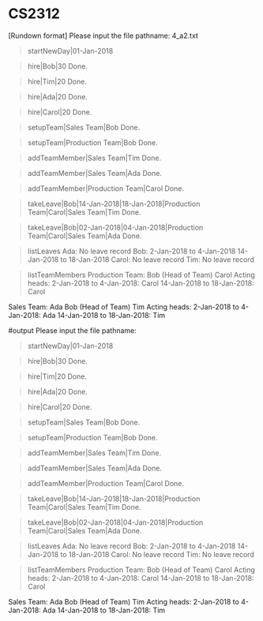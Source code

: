 # CS2312

[Rundown format]
Please input the file pathname: 4_a2.txt

> startNewDay|01-Jan-2018

> hire|Bob|30
Done.

> hire|Tim|20
Done.

> hire|Ada|20
Done.

> hire|Carol|20
Done.

> setupTeam|Sales Team|Bob
Done.

> setupTeam|Production Team|Bob
Done.

> addTeamMember|Sales Team|Tim
Done.

> addTeamMember|Sales Team|Ada
Done.

> addTeamMember|Production Team|Carol
Done.

> takeLeave|Bob|14-Jan-2018|18-Jan-2018|Production Team|Carol|Sales Team|Tim
Done.

> takeLeave|Bob|02-Jan-2018|04-Jan-2018|Production Team|Carol|Sales Team|Ada
Done.

> listLeaves
Ada:
No leave record
Bob:
2-Jan-2018 to 4-Jan-2018
14-Jan-2018 to 18-Jan-2018
Carol:
No leave record
Tim:
No leave record

> listTeamMembers
Production Team:
Bob (Head of Team)
Carol
Acting heads:
2-Jan-2018 to 4-Jan-2018: Carol
14-Jan-2018 to 18-Jan-2018: Carol

Sales Team:
Ada
Bob (Head of Team)
Tim
Acting heads:
2-Jan-2018 to 4-Jan-2018: Ada
14-Jan-2018 to 18-Jan-2018: Tim


#output
Please input the file pathname:

> startNewDay|01-Jan-2018

> hire|Bob|30
Done.

> hire|Tim|20
Done.

> hire|Ada|20
Done.

> hire|Carol|20
Done.

> setupTeam|Sales Team|Bob
Done.

> setupTeam|Production Team|Bob
Done.

> addTeamMember|Sales Team|Tim
Done.

> addTeamMember|Sales Team|Ada
Done.

> addTeamMember|Production Team|Carol
Done.

> takeLeave|Bob|14-Jan-2018|18-Jan-2018|Production Team|Carol|Sales Team|Tim
Done.

> takeLeave|Bob|02-Jan-2018|04-Jan-2018|Production Team|Carol|Sales Team|Ada
Done.

> listLeaves
Ada:
No leave record
Bob:
2-Jan-2018 to 4-Jan-2018
14-Jan-2018 to 18-Jan-2018
Carol:
No leave record
Tim:
No leave record

> listTeamMembers
Production Team:
Bob (Head of Team)
Carol
Acting heads:
2-Jan-2018 to 4-Jan-2018: Carol
14-Jan-2018 to 18-Jan-2018: Carol

Sales Team:
Ada
Bob (Head of Team)
Tim
Acting heads:
2-Jan-2018 to 4-Jan-2018: Ada
14-Jan-2018 to 18-Jan-2018: Tim
